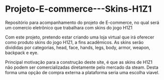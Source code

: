 # Projeto-E-commerce---Skins-H1Z1
Repositório para acompanhamento do projeto de E-commerce, no qual será um comercio eletrônico que trabalhara com skins do jogo H1Z1

Com este projeto, pretendo estar criando uma loja virtual que irá oferecer como produto skins do jogo H1Z1, a fins acadêmicos. 
As skins serão divididas por categorias, head, face, hands, legs, body, armor, weapon, backpack e eye. 

Principal motivação para a construção deste site, é que as skins de H1Z1 não podem ser comercializadas diretamente pelo mercado da steam.
Desta forma uma opção de compra externa a plataforma seria uma escolha viavel. 
